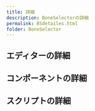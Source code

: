 ```yaml
---
title: 詳細
description: BoneSelectorの詳細
permalink: BSdetailes.html
folder: BoneSelector
---
```


## エディターの詳細

## コンポーネントの詳細

## スクリプトの詳細